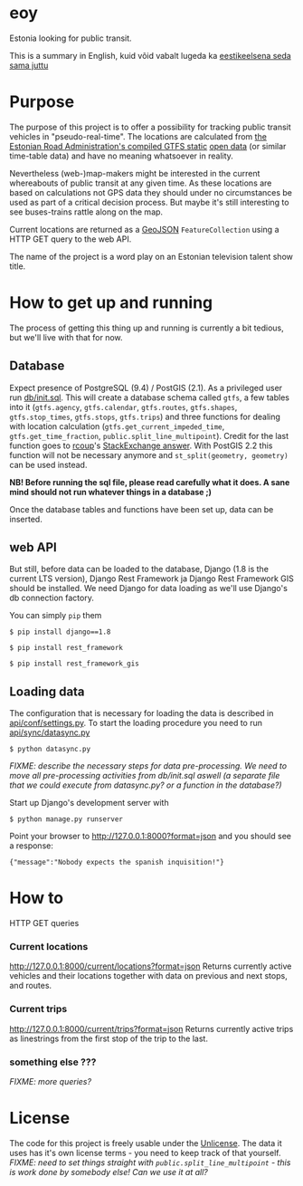 # eoy
Estonia looking for public transit.

This is a summary in English, kuid võid vabalt lugeda ka
[eestikeelsena seda sama juttu](README.md)

# Purpose
The purpose of this project is to offer a possibility for tracking
public transit vehicles in "pseudo-real-time". The locations are
calculated from [the Estonian Road Administration's compiled GTFS static](
https://transitfeeds.com/p/maanteeamet/510) [open data](
https://www.mnt.ee/eng/public-transportation/public-transport-information-system)
(or similar time-table data) and have no meaning whatsoever in reality.

Nevertheless (web-)map-makers might be interested in the current whereabouts of
public transit at any given time. As these locations are based on calculations
not GPS data they should under no circumstances be used as part of a critical
decision process. But maybe it's still interesting to see buses-trains rattle
along on the map.

Current locations are returned as a [GeoJSON](
https://datatracker.ietf.org/doc/rfc7946/) `FeatureCollection` using a HTTP GET
query to the web API.

The name of the project is a word play on an Estonian television talent show
title.

# How to get up and running
The process of getting this thing up and running is currently a bit tedious,
but we'll live with that for now.

## Database
Expect presence of PostgreSQL (9.4) / PostGIS (2.1). As a privileged user run
[db/init.sql](db/init.sql). This will create a database schema called `gtfs`,
a few tables into it (`gtfs.agency`, `gtfs.calendar`, `gtfs.routes`,
`gtfs.shapes`, `gtfs.stop_times`, `gtfs.stops`, `gtfs.trips`) and three
functions for dealing with location calculation (`gtfs.get_current_impeded_time`,
`gtfs.get_time_fraction`, `public.split_line_multipoint`). Credit for the
last function goes to [rcoup](http://gis.stackexchange.com/users/564/rcoup)'s
[StackExchange answer](http://gis.stackexchange.com/a/112317). With PostGIS 2.2
this function will not be necessary anymore and `st_split(geometry, geometry)`
can be used instead.

**NB! Before running the sql file, please read carefully what it does. A sane
mind should not run whatever things in a database ;)**

Once the database tables and functions have been set up, data can be inserted.

## web API
But still, before data can be loaded to the database, Django (1.8 is the
current LTS version), Django Rest Framework ja Django Rest Framework GIS
should be installed. We need Django for data loading as we'll use Django's
db connection factory.

You can simply `pip` them

`$ pip install django==1.8`

`$ pip install rest_framework`

`$ pip install rest_framework_gis`

## Loading data
The configuration that is necessary for loading the data is described in
[api/conf/settings.py](api/conf/settings.py). To start the loading procedure
you need to run [api/sync/datasync.py](api/sync/datasync.py)

`$ python datasync.py`

_FIXME: describe the necessary steps for data pre-processing. We need to move
all pre-processing activities from db/init.sql aswell (a separate file that
we could execute from datasync.py? or a function in the database?)_

Start up Django's development server with

`$ python manage.py runserver`

Point your browser to http://127.0.0.1:8000?format=json and you should see a
response:

`{"message":"Nobody expects the spanish inquisition!"}`

# How to
HTTP GET queries

### Current locations
http://127.0.0.1:8000/current/locations?format=json
Returns currently active vehicles and their locations together
with data on previous and next stops, and routes.

### Current trips
http://127.0.0.1:8000/current/trips?format=json
Returns currently active trips as linestrings from the first stop of the
trip to the last.

### something else ???
_FIXME: more queries?_

# License
The code for this project is freely usable under the [Unlicense](
http://unlicense.org). The data it uses has it's own license terms - you need to
keep track of that yourself.
_FIXME: need to set things straight with `public.split_line_multipoint` -
this is work done by somebody else! Can we use it at all?_
